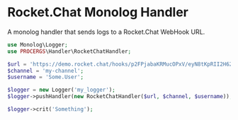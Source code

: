# Rocket.Chat Monolog Handler

A monolog handler that sends logs to a Rocket.Chat WebHook URL.

``` php
use Monolog\Logger;
use PROCERGS\Handler\RocketChatHandler;

$url = 'https://demo.rocket.chat/hooks/p2FPjabaKRMucOPxV/eyN8tKpRII2H62Z8k189O7DP9nznU1I2xr0DmmkyeWTkQqs0';
$channel = 'my-channel';
$username = 'Some.User';

$logger = new Logger('my_logger');
$logger->pushHandler(new RocketChatHandler($url, $channel, $username));

$logger->crit('Something');
```
